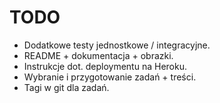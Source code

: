 # TODO

- Dodatkowe testy jednostkowe / integracyjne.
- README + dokumentacja + obrazki.
- Instrukcje dot. deploymentu na Heroku.
- Wybranie i przygotowanie zadań + treści.
- Tagi w git dla zadań.
